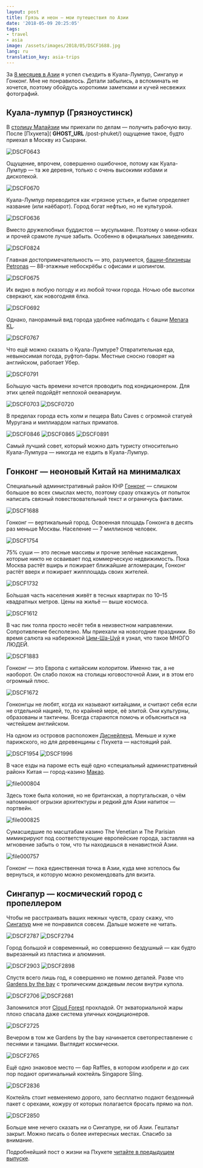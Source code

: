 ```yaml
---
layout: post
title: Грязь и неон — мои путешествия по Азии
date: '2018-05-09 20:25:05'
tags:
- travel
- asia
image: /assets/images/2018/05/DSCF1688.jpg
lang: ru
translation_key: asia-trips
---
```


За [8 месяцев в Азии](/ru/blog/post-phuket/) я успел съездить в Куала-Лумпур, Сингапур и Гонконг. Мне не понравилось. Детали забылись, а вспоминать не хочется, поэтому обойдусь короткими заметками и кучей несвежих фотографий.

## Куала-лумпур (Грязноустинск)

В [столицу Малайзии](https://ru.wikipedia.org/wiki/%D0%9A%D1%83%D0%B0%D0%BB%D0%B0-%D0%9B%D1%83%D0%BC%D0%BF%D1%83%D1%80) мы приехали по делам — получить рабочую визу. После [Пхукета]( __GHOST_URL__ /post-phuket/) ощущение такое, будто приехал в Москву из Сызрани.

![DSCF0643](/assets/images/2018/05/DSCF0643.jpg)

Ощущение, впрочем, совершенно ошибочное, потому как Куала-Лумпур — та же деревня, только с очень высокими избами и дискотекой.

![DSCF0670](/assets/images/2018/05/DSCF0670.jpg)

Куала-Лумпур переводится как «грязное устье», и бытие определяет название (или наёбарот). Город богат нефтью, но не культурой.

![DSCF0636](/assets/images/2018/05/DSCF0636.jpg)

Вместо дружелюбных буддистов — мусульмане. Поэтому о мини-юбках и прочей срамоте лучше забыть. Особенно в официальных заведениях.

![DSCF0824](/assets/images/2018/05/DSCF0824.jpg)

Главная достопримечательность — это, разумеется, [башни-близнецы Petronas](https://ru.wikipedia.org/wiki/%D0%91%D0%B0%D1%88%D0%BD%D0%B8_%D0%9F%D0%B5%D1%82%D1%80%D0%BE%D0%BD%D0%B0%D1%81) — 88-этажные небоскрёбы с офисами и шопингом.

![DSCF0675](/assets/images/2018/05/DSCF0675.jpg)

Их видно в любую погоду и из любой точки города. Ночью обе высотки сверкают, как новогодняя ёлка.

![DSCF0692](/assets/images/2018/05/DSCF0692.jpg)

Однако, панорамный вид города удобнее наблюдать с башни [Menara KL](https://ru.wikipedia.org/wiki/%D0%9C%D0%B5%D0%BD%D0%B0%D1%80%D0%B0_%D0%9A%D1%83%D0%B0%D0%BB%D0%B0-%D0%9B%D1%83%D0%BC%D0%BF%D1%83%D1%80).

![DSCF0767](/assets/images/2018/05/DSCF0767.jpg)

Что ещё можно сказать о Куала-Лумпуре? Отвратительная еда, невыносимая погода, руфтоп-бары. Местные сносно говорят на английском, работает Убер.

![DSCF0791](/assets/images/2018/05/DSCF0791.jpg)

Бо́льшую часть времени хочется проводить под кондиционером. Для этих целей подойдёт неплохой океанариум.

![DSCF0703](/assets/images/2018/05/DSCF0703.jpg)
![DSCF0720](/assets/images/2018/05/DSCF0720.jpg)

В пределах города есть холм и пещера Batu Caves с огромной статуей Муругана и миллиардом наглых приматов.

![DSCF0846](/assets/images/2018/05/DSCF0846.jpg)
![DSCF0865](/assets/images/2018/05/DSCF0865.jpg)
![DSCF0891](/assets/images/2018/05/DSCF0891.jpg)

Самый лучший совет, который можно дать туристу относительно Куала-Лумпура — никогда не ездить в Куала-Лумпур.

## Гонконг — неоновый Китай на минималках

Специальный административный район КНР [Гонконг](https://ru.wikipedia.org/wiki/%D0%93%D0%BE%D0%BD%D0%BA%D0%BE%D0%BD%D0%B3) — слишком большое во всех смыслах место, поэтому сразу откажусь от попыток написать связный повествовательный текст и ограничусь фактами.

![DSCF1688](/assets/images/2018/05/DSCF1688.jpg)

Гонконг — вертикальный город. Освоенная площадь Гонконга в десять раз меньше Москвы. Население — 7 миллионов человек.

![DSCF1754](/assets/images/2018/05/DSCF1754.jpg)

75% суши — это лесные массивы и прочие зелёные насаждения, которые никто не осваивает под коммерческую недвижимость. Пока Москва растёт вширь и пожирает ближайшие агломерации, Гонконг растёт вверх и пожирает жилплощадь своих жителей.

![DSCF1732](/assets/images/2018/05/DSCF1732.jpg)

Бо́льшая часть населения живёт в тесных квартирах по 10–15 квадратных метров. Цены на жильё — выше космоса.

![DSCF1612](/assets/images/2018/05/DSCF1612.jpg)

В час пик толпа просто несёт тебя в неизвестном направлении. Сопротивление бесполезно. Мы приехали на новогодние праздники. Во время салюта на набережной [Цим-Ша-Цуй](https://ru.wikipedia.org/wiki/%D0%A7%D0%B8%D0%BC%D1%81%D0%B0%D1%87%D1%91%D0%B9) я узнал, что такое МНОГО ЛЮДЕЙ.

![DSCF1883](/assets/images/2018/05/DSCF1883.jpg)

Гонконг — это Европа с китайским колоритом. Именно так, а не наоборот. Он слабо похож на столицы юговосточной Азии, и в этом его огромный плюс.

![DSCF1672](/assets/images/2018/05/DSCF1672.jpg)

Гонконгцы не любят, когда их называют китайцами, и считают себя если не отдельной нацией, то, по крайней мере, её элитой. Они культурны, образованы и тактичны. Всегда стараются помочь и объясниться на чистейшем английском.

На одном из островов расположен [Диснейленд](https://www.hongkongdisneyland.com). Меньше и хуже парижского, но для деревенщины с Пхукета — настоящий рай.

![DSCF1954](/assets/images/2018/05/DSCF1954.jpg)
![DSCF1996](/assets/images/2018/05/DSCF1996.jpg)

В часе езды на пароме есть ещё одно «специальный административный район» Китая — город-казино [Макао](https://ru.wikipedia.org/wiki/%D0%9C%D0%B0%D0%BA%D0%B0%D0%BE).

![file000804](/assets/images/2018/05/file000804.jpg)

Здесь тоже была колония, но не британская, а португальская, о чём напоминают огрызки архитектуры и редкий для Азии напиток — портвейн.

![file000825](/assets/images/2018/05/file000825.jpg)

Сумасшедшие по масштабам казино The Venetian и The Parisian мимикрируют под соответствующие европейские города, заставляя на мгновение забыть о том, что ты находишься в ненавистной Азии.

![file000757](/assets/images/2018/05/file000757.jpg)

Гонконг — пока единственная точка в Азии, куда мне хотелось бы вернуться, и которую можно рекомендовать для визита.

## Сингапур — космический город с пропеллером

Чтобы не расстраивать ваших нежных чувств, сразу скажу, что [Сингапур](https://ru.wikipedia.org/wiki/%D0%A1%D0%B8%D0%BD%D0%B3%D0%B0%D0%BF%D1%83%D1%80) мне не понравился совсем. Дальше можете не читать.

![DSCF2787](/assets/images/2018/05/DSCF2787.jpg)
![DSCF2794](/assets/images/2018/05/DSCF2794.jpg)

Город большой и современный, но совершенно бездушный — как будто вырезанный из пластика и алюминия.

![DSCF2903](/assets/images/2018/05/DSCF2903.jpg)
![DSCF2898](/assets/images/2018/05/DSCF2898.jpg)

Спустя всего лишь год, я совершенно не помню деталей. Разве что [Gardens by the bay](https://ru.wikipedia.org/wiki/%D0%A1%D0%B0%D0%B4%D1%8B_%D1%83_%D0%97%D0%B0%D0%BB%D0%B8%D0%B2%D0%B0) с тропическим дождевым лесом внутри купола.

![DSCF2706](/assets/images/2018/05/DSCF2706.jpg)
![DSCF2681](/assets/images/2018/05/DSCF2681.jpg)

Запомнился этот [Cloud Forest](http://www.gardensbythebay.com.sg/en/attractions/cloud-forest/visitor-information.html) прохладой. От экваториальной жары плохо спасала даже система уличных кондиционеров.

![DSCF2725](/assets/images/2018/05/DSCF2725.jpg)

Вечером в том же Gardens by the bay начинается светопреставление с песнями и танцами. Выглядит космически.

![DSCF2765](/assets/images/2018/05/DSCF2765.jpg)

Ещё одно знаковое место — бар Raffles, в котором изобрели и до сих пор подают оригинальный коктейль Singapore Sling.

![DSCF2836](/assets/images/2018/05/DSCF2836.jpg)

Коктейль стоит невменяемо дорого, зато бесплатно подают бездонный пакет с орехами, кожуру от которых полагается бросать прямо на пол.

![DSCF2850](/assets/images/2018/05/DSCF2850.jpg)

Больше мне нечего сказать ни о Сингапуре, ни об Азии. Гештальт закрыт. Можно писать о более интересных местах. Спасибо за внимание.

Подробнейший пост о жизни на Пхукете [читайте в предыдущем выпуске](/ru/blog/post-phuket/).
